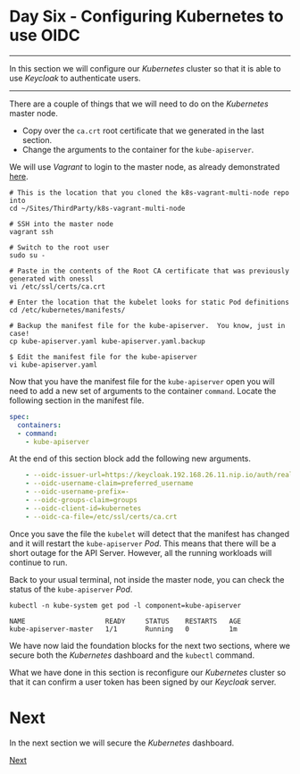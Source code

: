 # Day Six - Configuring Kubernetes to use OIDC

---

In this section we will configure our _Kubernetes_ cluster so that it is able to use _Keycloak_ to authenticate users.

---

There are a couple of things that we will need to do on the _Kubernetes_ master node.

* Copy over the `ca.crt` root certificate that we generated in the last section.
* Change the arguments to the container for the `kube-apiserver`.

We will use _Vagrant_ to login to the master node, as already demonstrated [here](../03-building-a-complex-cluster/03-03.md).

```console
# This is the location that you cloned the k8s-vagrant-multi-node repo into
cd ~/Sites/ThirdParty/k8s-vagrant-multi-node

# SSH into the master node
vagrant ssh

# Switch to the root user
sudo su -

# Paste in the contents of the Root CA certificate that was previously generated with onessl
vi /etc/ssl/certs/ca.crt

# Enter the location that the kubelet looks for static Pod definitions
cd /etc/kubernetes/manifests/

# Backup the manifest file for the kube-apiserver.  You know, just in case!
cp kube-apiserver.yaml kube-apiserver.yaml.backup

$ Edit the manifest file for the kube-apiserver
vi kube-apiserver.yaml
```

Now that you have the manifest file for the `kube-apiserver` open you will need to add a new set of arguments to the container `command`.  Locate the following section in the manifest file.

```yaml
spec:
  containers:
  - command:
    - kube-apiserver
```

At the end of this section block add the following new arguments.

```yaml
    - --oidc-issuer-url=https://keycloak.192.168.26.11.nip.io/auth/realms/kube7days
    - --oidc-username-claim=preferred_username
    - --oidc-username-prefix=-
    - --oidc-groups-claim=groups
    - --oidc-client-id=kubernetes
    - --oidc-ca-file=/etc/ssl/certs/ca.crt
```

Once you save the file the `kubelet` will detect that the manifest has changed and it will restart the `kube-apiserver` _Pod_.  This means that there will be a short outage for the API Server.  However, all the running workloads will continue to run.

Back to your usual terminal, not inside the master node, you can check the status of the `kube-apiserver` _Pod_.

```console
kubectl -n kube-system get pod -l component=kube-apiserver
```

```console
NAME                    READY     STATUS    RESTARTS   AGE
kube-apiserver-master   1/1       Running   0          1m
```

We have now laid the foundation blocks for the next two sections, where we secure both the _Kubernetes_ dashboard and the `kubectl` command.


What we have done in this section is reconfigure our _Kubernetes_ cluster so that it can confirm a user token has been signed by our _Keycloak_ server.


# Next

In the next section we will secure the _Kubernetes_ dashboard.

[Next](06-05.md)

